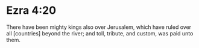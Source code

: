 # Ezra 4:20

There have been mighty kings also over Jerusalem, which have ruled over all [countries] beyond the river; and toll, tribute, and custom, was paid unto them.